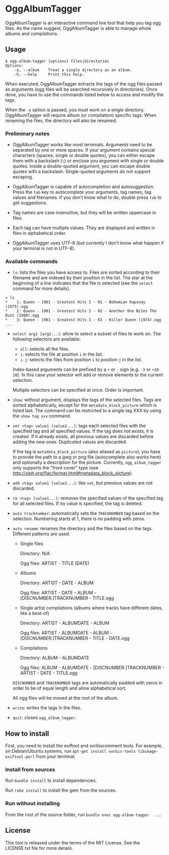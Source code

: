 # OggAlbumTagger

OggAlbumTagger is an interactive command line tool that help you tag ogg files. As the name suggest, OggAlbumTagger is able to manage whole albums and compilations.

## Usage

    $ ogg-album-tagger [options] files|directories
    Options:
        -a, --album    Treat a single directory as an album.
        -h, --help     Print this help.`

When executed, OggAlbumTagger extracts the tags of the ogg files passed as arguments (ogg files will be searched recursively in directories). Once done, you have to use the commands listed below to access and modify the tags.

When the `-a` option is passed, you must work on a single directory. OggAlbumTagger will require album (or compilation) specific tags. When renaming the files, the directory will also be renamed.

### Preliminary notes

- OggAlbumTagger works like most terminals. Arguments need to be separated by one or more spaces. If your argument contains special characters (spaces, single or double quotes), you can either escape them with a backslash (`\`) or enclose you argument with single or double quotes. Inside a double-quoted argument, you can escape double quotes with a backslash. Single-quoted arguments do not support escaping.

- OggAlbumTagger is capable of autocompletion and autosuggestion. Press the `tab` key to autocomplete your arguments, tag names, tag values and filenames. If you don't know what to do, double press `tab` to get suggestions.

- Tag names are case insensitive, but they will be written uppercase in files.

- Each tag can have multiple values. They are displayed and written in files in alphabetical order.

- OggAlbumTagger uses UTF-8 (but currently I don't know what happen if your terminal is not in UTF-8).

### Available commands

- `ls`: lists the files you have access to. Files are sorted according to their filename and are indexed by their position in the list. The star at the beginning of a line indicates that the file is selected (see the `select` command for more details).

```
> ls
*    1: Queen - 1981 - Greatest Hits I - 01 - Bohemian Rapsody (1975).ogg
*    2: Queen - 1981 - Greatest Hits I - 02 - Another One Bites The Dust (1980).ogg
*    3: Queen - 1981 - Greatest Hits I - 03 - Killer Queen (1974).ogg
...
```

- `select arg1 [arg2...]`: allow to select a subset of files to work on. The following selectors are available:
    - `all`: selects all the files.
    - `i`: selects the file at position `i` in the list.
    - `i-j`: selects the files from position `i` to position `j` in the list.

  Index-based arguments can be prefixed by a `+` or `-` sign (e.g. `-3` or `+10-20`). In this case your selector will add or remove elements to the current selection.

  Multiple selectors can be specified at once. Order is important.

- `show`: without argument, displays the tags of the selected files. Tags are sorted alphabetically, except for the `metadata_block_picture` which is listed last. The command can be restricted to a single tag XXX by using the `show tag xxx` command.

- `set <tag> value1 [value2...]`: tags each selected files with the specified tag and all specified values. If the tag does not exists, it is created. If it already exists, all previous values are discarded before adding the new ones. Duplicated values are discarded.

  If the tag is `metadata_block_picture` (also aliased as `picture`), you have to provide the path to a jpeg or png file (autocomplete also works here) and optionally a description for the picture. Currently, `ogg_album_tagger` only supports the "front cover" type (see http://xiph.org/flac/format.html#metadata_block_picture).

- `add <tag> value1 [value2...]`: like `set`, but previous values are not discarded.

- `rm <tag> [value1...]`: removes the specified values of the specified tag for all selected files. If no value is specified, the tag is deleted.

- `auto tracknumber`: automatically sets the `TRACKNUMBER` tag based on the selection. Numbering starts at 1, there is no padding with zeros.

- `auto rename`: renames the directory and the files based on the tags. Different patterns are used:

  - Single files

    Directory: N/A

    Ogg files: ARTIST - TITLE (DATE)

  - Albums

    Directory: ARTIST - DATE - ALBUM

    Ogg files: ARTIST - DATE - ALBUM - [DISCNUMBER.]TRACKNUMBER - TITLE.ogg

  - Single artist compilations (albums where tracks have different dates, like a best-of)

    Directory: ARTIST - ALBUMDATE - ALBUM

    Ogg files: ARTIST - ALBUMDATE - ALBUM - [DISCNUMBER.]TRACKNUMBER - TITLE - DATE.ogg

  - Compilations

    Directory: ALBUM - ALBUMDATE

    Ogg files: ALBUM - ALBUMDATE - [DISCNUMBER.]TRACKNUMBER - ARTIST - DATE - TITLE.ogg

  `DISCNUMBER` and `TRACKNUMBER` tags are automatically padded with zeros in order to be of equal length and allow alphabetical sort.

  All ogg files will be moved at the root of the album.

- `write`: writes the tags in the files.

- `quit`: closes `ogg_album_tagger`.

## How to install

First, you need to install the exiftool and vorbiscomment tools. For example, on Debian/Ubuntu systems, run `apt-get install vorbis-tools libimage-exiftool-perl` from your terminal.

### Install from sources

Run `bundle install` to install dependencies.

Run `rake install` to install the gem from the sources.

### Run without installing

From the root of the source folder, run `bundle exec ogg-album-tagger  ...`.

## License

This tool is released under the terms of the MIT License. See the LICENSE.txt file for more details.
